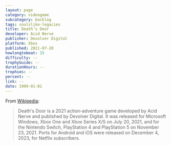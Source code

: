 ```yaml
---
layout: page
category: videogame
subcategory: backlog
tags: soulslike-legacies
title: Death’s Door
developer: Acid Nerve
publisher: Devolver Digital
platform: Xbox
published: 2021-07-20
howlongtobeat: 15
difficulty: --
trophyGuide: --
durationHours: --
trophies: --
percent: --
link: --
date: 1999-01-01
---
```


From [Wikipedia](https://en.wikipedia.org/wiki/Death%27s_Door_(video_game)):

> Death's Door is a 2021 action-adventure game developed by Acid Nerve and published by Devolver Digital. It was released for Microsoft Windows, Xbox One and Xbox Series X/S on July 20, 2021, and for the Nintendo Switch, PlayStation 4 and PlayStation 5 on November 23, 2021. Ports for Android and iOS were released on December 4, 2023, for Netflix subscribers.
